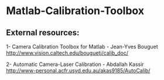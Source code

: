 # Matlab-Calibration-Toolbox

External resources:
----------------------
1- Camera Calibration Toolbox for Matlab - Jean-Yves Bouguet <br />
http://www.vision.caltech.edu/bouguetj/calib_doc/

2- Automatic Camera-Laser Calibration - Abdallah Kassir <br />
http://www-personal.acfr.usyd.edu.au/akas9185/AutoCalib/
